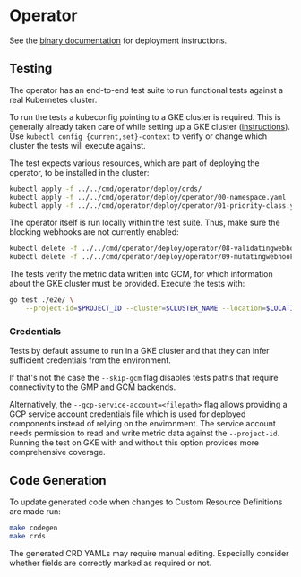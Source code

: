 # Operator

See the [binary documentation](../../cmd/operator/README.md) for deployment instructions.

## Testing

The operator has an end-to-end test suite to run functional tests against a real
Kubernetes cluster.

To run the tests a kubeconfig pointing to a GKE cluster is required. This is generally
already taken care of while setting up a GKE cluster
([instructions](https://cloud.google.com/kubernetes-engine/docs/how-to/creating-a-zonal-cluster)).
Use `kubectl config {current,set}-context` to verify or change which cluster the tests will
execute against.

The test expects various resources, which are part of deploying the operator, to be installed
in the cluster:

```bash
kubectl apply -f ../../cmd/operator/deploy/crds/
kubectl apply -f ../../cmd/operator/deploy/operator/00-namespace.yaml
kubectl apply -f ../../cmd/operator/deploy/operator/01-priority-class.yaml
```

The operator itself is run locally within the test suite. Thus, make sure the blocking
webhooks are not currently enabled:

```bash
kubectl delete -f ../../cmd/operator/deploy/operator/08-validatingwebhookconfiguration.yaml
kubectl delete -f ../../cmd/operator/deploy/operator/09-mutatingwebhookconfiguration.yaml
```

The tests verify the metric data written into GCM, for which information about the
GKE cluster must be provided. Execute the tests with:

```bash
go test ./e2e/ \
    --project-id=$PROJECT_ID --cluster=$CLUSTER_NAME --location=$LOCATION
```

### Credentials

Tests by default assume to run in a GKE cluster and that they can infer sufficient
credentials from the environment.

If that's not the case the `--skip-gcm` flag disables tests paths that require
connectivity to the GMP and GCM backends.

Alternatively, the `--gcp-service-account=<filepath>` flag allows providing a
GCP service account credentials file which is used for deployed components instead
of relying on the environment. The service account needs permission to read and write
metric data against the `--project-id`.
Running the test on GKE with and without this option provides more comprehensive
coverage.

## Code Generation

To update generated code when changes to Custom Resource Definitions are made run:

```bash
make codegen
make crds
```

The generated CRD YAMLs may require manual editing. Especially consider whether fields
are correctly marked as required or not.